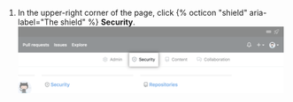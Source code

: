1. In the upper-right corner of the page, click {% octicon "shield" aria-label="The shield" %} **Security**.
![Security tab](/assets/images/enterprise/site-admin-settings/repo/repo-security-top-tab.png)

